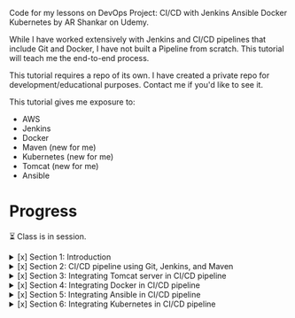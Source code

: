 Code for my lessons on DevOps Project: CI/CD with Jenkins Ansible Docker Kubernetes by AR Shankar on Udemy.

While I have worked extensively with Jenkins and CI/CD pipelines that include Git and Docker, I have not 
built a Pipeline from scratch. This tutorial will teach me the end-to-end process.

This tutorial requires a repo of its own. I have created a private repo for development/educational purposes.
Contact me if you'd like to see it.

This tutorial gives me exposure to:
- AWS
- Jenkins
- Docker
- Maven (new for me)
- Kubernetes (new for me)
- Tomcat (new for me)
- Ansible

# Progress
:hourglass_flowing_sand: Class is in session.

<details>
<summary>[x] Section 1: Introduction</summary>

- [x] 1. Introduction
- [x] 2. What do we cover
- [x] 3. What is CI and CD
- [x] 4. Resources to Setup Simple CI/CD Pipeline
- [x] 5. Resources before starting
</details>

<details>
<summary>[x] Section 2: CI/CD pipeline using Git, Jenkins, and Maven</summary>

- [x] 6. Jenkins Installation
- [x] 7. Run Frist Jenkins Job
- [x] 8. Git Setup
- [x] 9. Maven Setup
- [x] 10. Create first Maven job
</details>

<details>
<summary>[x] Section 3: Integrating Tomcat server in CI/CD pipeline</summary>

- [x] 11. Tomcat Server setup
- [x] 12. Deploy a war file on Tomcat VM using Jenkins
- [x] 13. Deploy on VM through PollSCM
</details>


<details>
<summary>[x] Section 4: Integrating Docker in CI/CD pipeline</summary>

- [x] 14. Docker Setup
- [x] 15. Integrating Docker with Jenkins
- [x] 16. Jenkins Job to copy artifacts on to DockerHost
- [x] 17. Create a Dockerfile
- [x] 18. Deploy a war file on Docker container using Jenkins
</details>

<details>
<summary>[x] Section 5: Integrating Ansible in CI/CD pipeline</summary>

- [x] 19. Ansible setup
- [x] 20. Integrate Ansible with Jenkins
- [x] 21. Creating an Ansible playbook
- [x] 22. Common issues faced during practice
- [x] 23. Run Ansible playbooks from Jenkins
- [x] 24. Update Ansible Playbooks to delete and create docker containers
- [x] 25. DockerHub Integration with Ansible
- [x] 26. Tagging Docker image using Ansible playbooks
- [x] 27. Jenkins job to deploy on Docker container through Dockerhub
- [x] 28. Jenkins job to deploy a war file on Docker container using Ansible
</details>


<details>
<summary>[x] Section 6: Integrating Kubernetes in CI/CD pipeline</summary>

- [x] 29. Introduction to Kubernetes Section
- [x] 30. Setup Kubernetes Part-1: Setup Ubuntu Server
- [x] 31. Setup Kubernetes Part-2 : Setup Cluster on AWS
- [x] 32. Create deployment and service using kubectl commands
- [x] 33. Create deployment and service using YAML files
- [x] 34. Integrate Kubernetes with Ansible
- [x] 35. Create deployment and service using Ansible
- [x] 36. Jenkins CD job to deploy on Kubernetes
- [x] 37. Jenkins CI job to create an Docker image
- [x] 38. Integrating Jenknis CI/CD jobs to deploy on Kubernetes
- [x] 39. Automate deployment on Kubernetes with CI/CD Job
- [x] 40. Setup CI/CD Job for Kubernetes - Final Lab
- [x] 41. Conclusion
- [x] 42. Bonus Lecture
</details>
